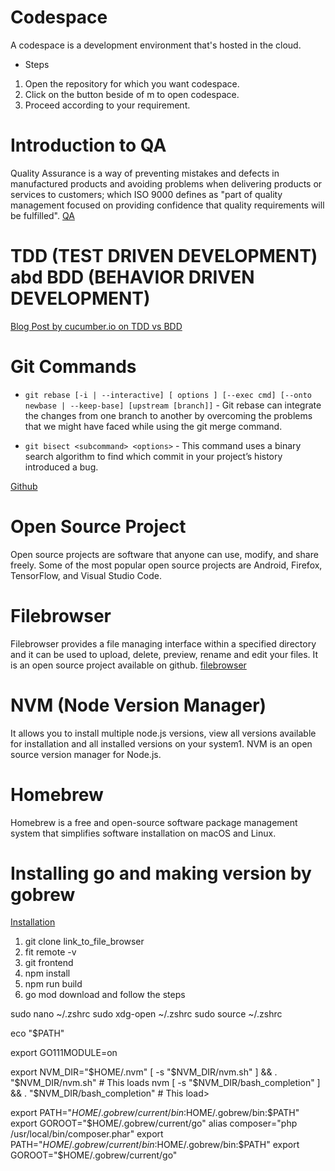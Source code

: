 # Codespace

A codespace is a development environment that's hosted in the cloud.

- Steps 

1. Open the repository for which you want codespace.
2. Click on the button beside of m to open codespace.
3. Proceed according to your requirement. 

# Introduction to QA

Quality Assurance is a way of preventing mistakes and defects in manufactured products and avoiding problems when delivering products or services to customers; which ISO 9000 defines as "part of quality management focused on providing confidence that quality requirements will be fulfilled".
[QA](https://drive.google.com/file/d/1fw2vm2WH9IU23pGYMRAJ3epDeOGMIBnJ/view?usp=sharing)

# TDD (TEST DRIVEN DEVELOPMENT) abd BDD (BEHAVIOR DRIVEN DEVELOPMENT)

[Blog Post by cucumber.io on TDD vs BDD](https://cucumber.io/blog/bdd/bdd-vs-tdd/)

# Git Commands

- `git rebase [-i | --interactive] [ options ] [--exec cmd] [--onto newbase | --keep-base] [upstream [branch]]` - Git rebase can integrate the changes from one branch to another by overcoming the problems that we might have faced while using the git merge command. 

- `git bisect <subcommand> <options>` - This command uses a binary search algorithm to find which commit in your project’s history introduced a bug.

[Github](https://github.com/amrita-shrestha/LearnGitHub/tree/pptwithnotetolearn)

# Open Source Project

Open source projects are software that anyone can use, modify, and share freely. Some of the most popular open source projects are Android, Firefox, TensorFlow, and Visual Studio Code.

# Filebrowser

Filebrowser provides a file managing interface within a specified directory and it can be used to upload, delete, preview, rename and edit your files. It is an open source project available on github.
[filebrowser](https://github.com/filebrowser/filebrowser)


# NVM (Node Version Manager)

It allows you to install multiple node.js versions, view all versions available for installation and all installed versions on your system1. NVM is an open source version manager for Node.js.

# Homebrew

Homebrew is a free and open-source software package management system that simplifies software installation on macOS and Linux.


# Installing go and making version by gobrew

[Installation](https://github.com/kevincobain2000/gobrew)

1. git clone link_to_file_browser
2. fit remote -v
3. git frontend
4. npm install
5. npm run build
6. go mod download
 and follow the steps


sudo nano ~/.zshrc
sudo xdg-open ~/.zshrc
sudo source ~/.zshrc

eco "$PATH"

export GO111MODULE=on

export NVM_DIR="$HOME/.nvm"
[ -s "$NVM_DIR/nvm.sh" ] && \. "$NVM_DIR/nvm.sh"  # This loads nvm
[ -s "$NVM_DIR/bash_completion" ] && \. "$NVM_DIR/bash_completion"  # This load>

export PATH="$HOME/.gobrew/current/bin:$HOME/.gobrew/bin:$PATH"
export GOROOT="$HOME/.gobrew/current/go"
alias composer="php /usr/local/bin/composer.phar"
export PATH="$HOME/.gobrew/current/bin:$HOME/.gobrew/bin:$PATH"
export GOROOT="$HOME/.gobrew/current/go"